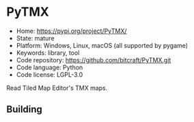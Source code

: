 # PyTMX

- Home: https://pypi.org/project/PyTMX/
- State: mature
- Platform: Windows, Linux, macOS (all supported by pygame)
- Keywords: library, tool
- Code repository: https://github.com/bitcraft/PyTMX.git
- Code language: Python
- Code license: LGPL-3.0

Read Tiled Map Editor's TMX maps.

## Building
